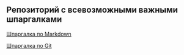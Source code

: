 ## Репозиторий с всевозможными важными шпаргалками
[Шпаргалка по Markdown](https://github.com/solidus66/first-project-yandex-pract/blob/master/%D0%A8%D0%BF%D0%B0%D1%80%D0%B3%D0%B0%D0%BB%D0%BA%D0%B8/%D0%A8%D0%BF%D0%B0%D1%80%D0%B3%D0%B0%D0%BB%D0%BA%D0%B0_%D0%BF%D0%BE_Markdown.md)

[Шпаргалка по Git](https://github.com/solidus66/first-project-yandex-pract/blob/master/%D0%A8%D0%BF%D0%B0%D1%80%D0%B3%D0%B0%D0%BB%D0%BA%D0%B8/%D0%A8%D0%BF%D0%B0%D1%80%D0%B3%D0%B0%D0%BB%D0%BA%D0%B0_%D0%BF%D0%BE_Git.md)
